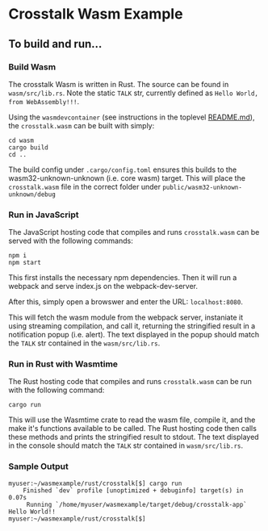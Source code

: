 # Crosstalk Wasm Example

## To build and run...

### Build Wasm
The crosstalk Wasm is written in Rust.  The source can be found in `wasm/src/lib.rs`.  Note the static `TALK` str, currently defined as `Hello World, from WebAssembly!!!`.<br>

Using the `wasmdevcontainer` (see instructions in the toplevel [README.md](../../README.md)), the `crosstalk.wasm` can be built with simply:
```
cd wasm
cargo build
cd ..
```
The build config under `.cargo/config.toml` ensures this builds to the wasm32-unknown-unknown (i.e. core wasm) target.  This will place the `crosstalk.wasm` file in the correct folder under `public/wasm32-unknown-unknown/debug`

### Run in JavaScript
The JavaScript hosting code that compiles and runs `crosstalk.wasm` can be served with the following commands:
```
npm i
npm start
```
This first installs the necessary npm dependencies.  Then it will run a webpack and serve index.js on the webpack-dev-server.

After this, simply open a browswer and enter the URL: `localhost:8080`.<br>

This will fetch the wasm module from the webpack server, instaniate it using streaming compilation, and call it, returning the stringified result in a notification popup (i.e. alert). The text displayed in the popup should match the `TALK` str contained in the `wasm/src/lib.rs`.

### Run in Rust with Wasmtime
The Rust hosting code that compiles and runs `crosstalk.wasm` can be run with the following command:
```
cargo run
```
This will use the Wasmtime crate to read the wasm file, compile it, and the make it's functions available to be called. The Rust hosting code then calls these methods and prints the stringified result to stdout. The text displayed in the console should match the `TALK` str contained in `wasm/src/lib.rs`.

### Sample Output
```
myuser:~/wasmexample/rust/crosstalk[$] cargo run
    Finished `dev` profile [unoptimized + debuginfo] target(s) in 0.07s
     Running `/home/myuser/wasmexample/target/debug/crosstalk-app`
Hello World!!
myuser:~/wasmexample/rust/crosstalk[$]
```